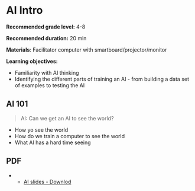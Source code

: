 # AI Intro

**Recommended grade level:** 4-8

**Recommended duration:** 20 min

**Materials**: Facilitator computer with smartboard/projector/monitor

**Learning objectives:** 
* Familiarity with AI thinking 
* Identifying the different parts of training an AI - from building a data set of examples to testing the AI

## AI 101
> AI: Can we get an AI to see the world?

* How yo see the world
* How do we train a computer to see the world
* What AI has a hard time seeing

## PDF

* * [AI slides - Downlod](https://docs.google.com/presentation/d/12I35ZZ_Hfh43kz_bUHlhA_R-2WlTb5QwIm62_jJm1mM/edit?usp=sharing)
